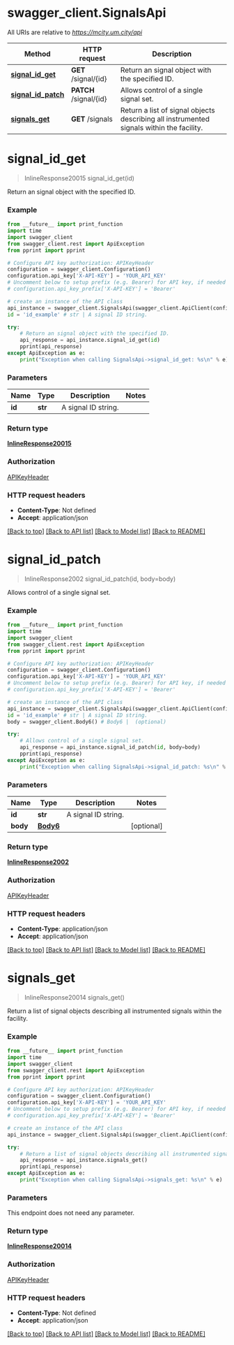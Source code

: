 # swagger_client.SignalsApi

All URIs are relative to *https://mcity.um.city/api*

Method | HTTP request | Description
------------- | ------------- | -------------
[**signal_id_get**](SignalsApi.md#signal_id_get) | **GET** /signal/{id} | Return an signal object with the specified ID.
[**signal_id_patch**](SignalsApi.md#signal_id_patch) | **PATCH** /signal/{id} | Allows control of a single signal set.
[**signals_get**](SignalsApi.md#signals_get) | **GET** /signals | Return a list of signal objects describing all instrumented signals within the facility.

# **signal_id_get**
> InlineResponse20015 signal_id_get(id)

Return an signal object with the specified ID.

### Example
```python
from __future__ import print_function
import time
import swagger_client
from swagger_client.rest import ApiException
from pprint import pprint

# Configure API key authorization: APIKeyHeader
configuration = swagger_client.Configuration()
configuration.api_key['X-API-KEY'] = 'YOUR_API_KEY'
# Uncomment below to setup prefix (e.g. Bearer) for API key, if needed
# configuration.api_key_prefix['X-API-KEY'] = 'Bearer'

# create an instance of the API class
api_instance = swagger_client.SignalsApi(swagger_client.ApiClient(configuration))
id = 'id_example' # str | A signal ID string.

try:
    # Return an signal object with the specified ID.
    api_response = api_instance.signal_id_get(id)
    pprint(api_response)
except ApiException as e:
    print("Exception when calling SignalsApi->signal_id_get: %s\n" % e)
```

### Parameters

Name | Type | Description  | Notes
------------- | ------------- | ------------- | -------------
 **id** | **str**| A signal ID string. | 

### Return type

[**InlineResponse20015**](InlineResponse20015.md)

### Authorization

[APIKeyHeader](../README.md#APIKeyHeader)

### HTTP request headers

 - **Content-Type**: Not defined
 - **Accept**: application/json

[[Back to top]](#) [[Back to API list]](../README.md#documentation-for-api-endpoints) [[Back to Model list]](../README.md#documentation-for-models) [[Back to README]](../README.md)

# **signal_id_patch**
> InlineResponse2002 signal_id_patch(id, body=body)

Allows control of a single signal set.

### Example
```python
from __future__ import print_function
import time
import swagger_client
from swagger_client.rest import ApiException
from pprint import pprint

# Configure API key authorization: APIKeyHeader
configuration = swagger_client.Configuration()
configuration.api_key['X-API-KEY'] = 'YOUR_API_KEY'
# Uncomment below to setup prefix (e.g. Bearer) for API key, if needed
# configuration.api_key_prefix['X-API-KEY'] = 'Bearer'

# create an instance of the API class
api_instance = swagger_client.SignalsApi(swagger_client.ApiClient(configuration))
id = 'id_example' # str | A signal ID string.
body = swagger_client.Body6() # Body6 |  (optional)

try:
    # Allows control of a single signal set.
    api_response = api_instance.signal_id_patch(id, body=body)
    pprint(api_response)
except ApiException as e:
    print("Exception when calling SignalsApi->signal_id_patch: %s\n" % e)
```

### Parameters

Name | Type | Description  | Notes
------------- | ------------- | ------------- | -------------
 **id** | **str**| A signal ID string. | 
 **body** | [**Body6**](Body6.md)|  | [optional] 

### Return type

[**InlineResponse2002**](InlineResponse2002.md)

### Authorization

[APIKeyHeader](../README.md#APIKeyHeader)

### HTTP request headers

 - **Content-Type**: application/json
 - **Accept**: application/json

[[Back to top]](#) [[Back to API list]](../README.md#documentation-for-api-endpoints) [[Back to Model list]](../README.md#documentation-for-models) [[Back to README]](../README.md)

# **signals_get**
> InlineResponse20014 signals_get()

Return a list of signal objects describing all instrumented signals within the facility.

### Example
```python
from __future__ import print_function
import time
import swagger_client
from swagger_client.rest import ApiException
from pprint import pprint

# Configure API key authorization: APIKeyHeader
configuration = swagger_client.Configuration()
configuration.api_key['X-API-KEY'] = 'YOUR_API_KEY'
# Uncomment below to setup prefix (e.g. Bearer) for API key, if needed
# configuration.api_key_prefix['X-API-KEY'] = 'Bearer'

# create an instance of the API class
api_instance = swagger_client.SignalsApi(swagger_client.ApiClient(configuration))

try:
    # Return a list of signal objects describing all instrumented signals within the facility.
    api_response = api_instance.signals_get()
    pprint(api_response)
except ApiException as e:
    print("Exception when calling SignalsApi->signals_get: %s\n" % e)
```

### Parameters
This endpoint does not need any parameter.

### Return type

[**InlineResponse20014**](InlineResponse20014.md)

### Authorization

[APIKeyHeader](../README.md#APIKeyHeader)

### HTTP request headers

 - **Content-Type**: Not defined
 - **Accept**: application/json

[[Back to top]](#) [[Back to API list]](../README.md#documentation-for-api-endpoints) [[Back to Model list]](../README.md#documentation-for-models) [[Back to README]](../README.md)

